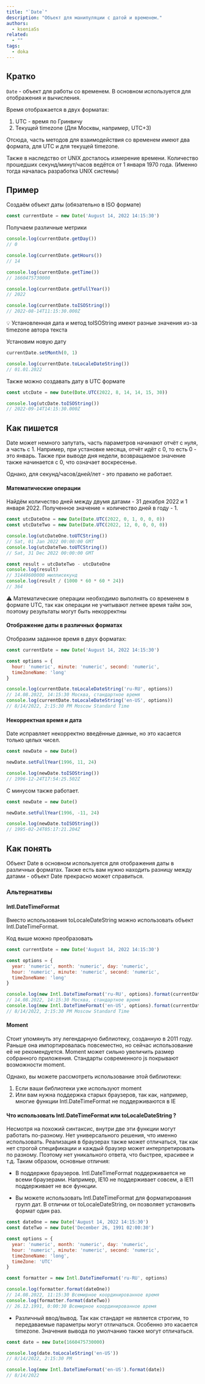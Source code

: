 ```yaml
---
title: "`Date`"
description: "Объект для манипуляции с датой и временем."
authors:
  - kseniaSs
related:
  - ""
tags:
  - doka
---
```


<!--
1. В description есть описание для соцсетей и поисковиков, не больше 200 символов
2. В authors есть ники авторов основного текста
3. В contributors перечислены ники всех соавторов и тех, кто работал над текстом (дописали «На практике»? Переписали блок? Вам сюда)
4. В keywords записаны ключевые слова для SEO: пишем сюда слова или фразы, которых нет в тексте статьи, но по ним могут искать этот материал
5. Удалены все пустые теги в шапке
6. Подпапка автора есть в папке _people/_
7. Демки лежат в подпапке _demos/_
8. В related добавлено три ссылки на материалы Доки, которые будут предлагаться в конце. Не добавляем следующий или предыдущий материал в разделе
-->

## Кратко

`Date` - объект для работы со временем. В основном используется для отображения и вычисления.

Время отображается в двух форматах:
1) UTC - время по Гринвичу
2) Текущей timezone (Для Москвы, например, UTC+3)

Отсюда, часть методов для взаимодействия со временем имеют два формата, для UTC и для текущей timezone.

Также в наследство от UNIX досталось измерение времени. Количество прошедших секунд/минут/часов ведётся от 1 января 1970 года.
(Именно тогда началась разработка UNIX системы)

## Пример

Создаём объект даты (обязательно в ISO формате)

```js
const currentDate = new Date('August 14, 2022 14:15:30')
```

Получаем различные метрики

```js
console.log(currentDate.getDay())
// 0

console.log(currentDate.getHours())
// 14

console.log(currentDate.getTime())
// 1660475730000

console.log(currentDate.getFullYear())
// 2022

console.log(currentDate.toISOString())
// 2022-08-14T11:15:30.000Z
```

<aside>

💡 Установленная дата и метод toISOString имеют разные значения из-за timezone автора текста

</aside>

Установим новую дату

```js
currentDate.setMonth(0, 1)

console.log(currentDate.toLocaleDateString())
// 01.01.2022
```

Также можно создавать дату в UTC формате

```js
const utcDate = new Date(Date.UTC(2022, 8, 14, 14, 15, 30))

console.log(utcDate.toISOString())
// 2022-09-14T14:15:30.000Z
```

## Как пишется

Date может немного запутать, часть параметров начинают отчёт с нуля, а часть с 1.
Например, при установке месяца, отчёт идёт с 0, то есть 0 - это январь.
Также при выводе дня недели, возвращаемое значение также начинается с 0, что означает воскресенье.

Однако, для секунд/часов/дней/лет -  это правило не работает.

#### Математические операции

Найдём количество дней между двумя датами - 31 декабря 2022 и 1 января 2022.
Полученное значение = количество дней в году - 1.

```js
const utcDateOne = new Date(Date.UTC(2022, 0, 1, 0, 0, 0))
const utcDateTwo = new Date(Date.UTC(2022, 12, 0, 0, 0, 0))

console.log(utcDateOne.toUTCString())
// Sat, 01 Jan 2022 00:00:00 GMT
console.log(utcDateTwo.toUTCString())
// Sat, 31 Dec 2022 00:00:00 GMT

const result = utcDateTwo - utcDateOne
console.log(result)
// 31449600000 миллисекунд
console.log(result / (1000 * 60 * 60 * 24))
// 364
```

<aside>

⚠️ Математические операции необходимо выполнять со временем в формате UTC, так как операции не учитывают летнее время тайм зон,
поэтому результаты могут быть некорректны

</aside>

#### Отображение даты в различных форматах

Отобразим заданное время в двух форматах:

```js
const currentDate = new Date('August 14, 2022 14:15:30')

const options = {
  hour: 'numeric', minute: 'numeric', second: 'numeric',
  timeZoneName: 'long'
}

console.log(currentDate.toLocaleDateString('ru-RU', options))
// 14.08.2022, 14:15:30 Москва, стандартное время
console.log(currentDate.toLocaleDateString('en-US', options))
// 8/14/2022, 2:15:30 PM Moscow Standard Time
```

#### Некорректная время и дата

Date исправляет некорректно введённые данные, но это касается только целых чисел.

```js
const newDate = new Date()

newDate.setFullYear(1996, 11, 24)

console.log(newDate.toISOString())
// 1996-12-24T17:54:25.502Z

```

С минусом также работает.

```js
const newDate = new Date()

newDate.setFullYear(1996, -11, 24)

console.log(newDate.toISOString())
// 1995-02-24T05:17:21.204Z
```

## Как понять

Объект Date в основном используется для отображения даты в различных форматах.
Также есть вам нужно находить разницу между датами - объект Date прекрасно может справиться.

### Альтернативы

#### Intl.DateTimeFormat

Вместо использования toLocaleDateString можно использовать объект Intl.DateTimeFormat.

Код выше можно преобразовать
```js
const currentDate = new Date('August 14, 2022 14:15:30')

const options = {
  year: 'numeric', month: 'numeric', day: 'numeric',
  hour: 'numeric', minute: 'numeric', second: 'numeric',
  timeZoneName: 'long'
}

console.log(new Intl.DateTimeFormat('ru-RU', options).format(currentDate))
// 14.08.2022, 14:15:30 Москва, стандартное время
console.log(new Intl.DateTimeFormat('en-US', options).format(currentDate))
// 8/14/2022, 2:15:30 PM Moscow Standard Time
```

#### Moment

Стоит упомянуть эту легендарную библиотеку, созданную в 2011 году.
Раньше она импортировалась повсеместно, но сейчас использование её не рекомендуется.
Moment может сильно увеличить размер собранного приложения. Стандарты современного js покрывают возможности moment.

Однако, вы можете рассмотреть использование этой библиотеки:

1) Если ваши библиотеки уже используют moment
2) Или вам нужна поддержка старых браузеров, так как, например, многие функции Intl.DateTimeFormat не поддерживаются в IE

#### Что использовать Intl.DateTimeFormat или toLocaleDateString ?

Несмотря на похожий синтаксис, внутри две эти функции могут работать по-разному.
Нет универсального решения, что именно использовать. Реализация в браузерах также может отличаться, так как
нет строгой спецификации и каждый браузер может интерпретировать по разному.
Поэтому нет уникального ответа, что быстрее, красивее и т.д.
Таким образом, основные отличия:

- В поддержке браузеров. Intl.DateTimeFormat поддерживается не всеми браузерами. Например, IE10 не поддерживает совсем,
а IE11 поддерживает не все функции.

- Вы можете использовать Intl.DateTimeFormat для форматирования групп дат. В отличии от toLocaleDateString,
он позволяет установить формат один раз.

```js
const dateOne = new Date('August 14, 2022 14:15:30')
const dateTwo = new Date('December 26, 1991 02:00:30')

const options = {
  year: 'numeric', month: 'numeric', day: 'numeric',
  hour: 'numeric', minute: 'numeric', second: 'numeric',
  timeZoneName: 'long',
  timeZone: 'UTC'
}

const formatter = new Intl.DateTimeFormat('ru-RU', options)

console.log(formatter.format(dateOne))
// 14.08.2022, 11:15:30 Всемирное координированное время
console.log(formatter.format(dateTwo))
// 26.12.1991, 0:00:30 Всемирное координированное время
```

- Различный ввод/вывод. Так как стандарт не является строгим, то передаваемые параметры могут
отличаться. Особенно это касается timezone. Значения вывода по умолчанию также могут отличаться.

```js
const date = new Date(1660475730000)

console.log(date.toLocaleString('en-US'))
// 8/14/2022, 2:15:30 PM

console.log(new Intl.DateTimeFormat('en-US').format(date))
// 8/14/2022
```




